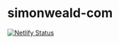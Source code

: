 # simonweald-com

[![Netlify Status](https://api.netlify.com/api/v1/badges/e31d37e3-63c3-4804-94c1-534138152c9e/deploy-status)](https://app.netlify.com/sites/serene-lichterman-9ff435/deploys)
